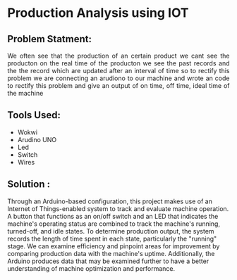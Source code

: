 # Production Analysis using IOT

## Problem Statment:
<p align="justify">
We often see that the production of an certain product we cant see the producton on the real time of the producton we see the past records and the the record which are updated after an interval of time so to rectify this problem we are connecting an arudiono to our machine and wrote an code to rectify this problem and give an output of on time, off time, ideal time of the machine 
</p>

## Tools Used:
- Wokwi
- Arudino UNO
- Led
- Switch
- Wires

## Solution :
<p align="jusify">
Through an Arduino-based configuration, this project makes use of an Internet of Things-enabled system to track and evaluate machine operation.  A button that functions as an on/off switch and an LED that indicates the machine's operating status are combined to track the machine's running, turned-off, and idle states.  To determine production output, the system records the length of time spent in each state, particularly the "running" stage.  We can examine efficiency and pinpoint areas for improvement by comparing production data with the machine's uptime.  Additionally, the Arduino produces data that may be examined further to have a better understanding of machine optimization and performance.
</p>

